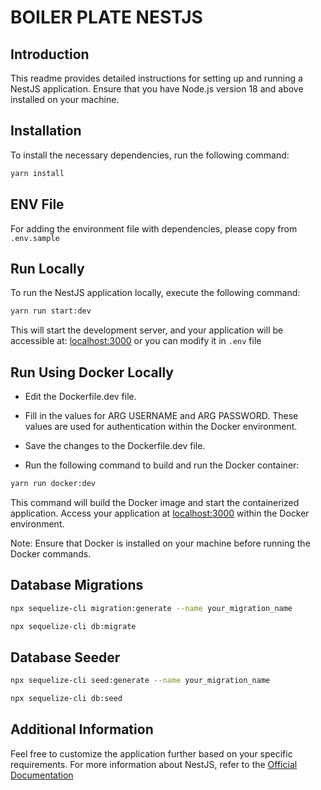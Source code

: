 # BOILER PLATE NESTJS

## Introduction

This readme provides detailed instructions for setting up and running a NestJS application. Ensure that you have Node.js version 18 and above installed on your machine.

## Installation

To install the necessary dependencies, run the following command:

```bash
yarn install
```

## ENV File

For adding the environment file with dependencies, please copy from `.env.sample`

## Run Locally

To run the NestJS application locally, execute the following command:

```bash
yarn run start:dev
```

This will start the development server, and your application will be accessible at: [localhost:3000](http://localhost:3000/) or you can modify it in `.env` file

## Run Using Docker Locally

- Edit the Dockerfile.dev file.

- Fill in the values for ARG USERNAME and ARG PASSWORD. These values are used for authentication within the Docker environment.

- Save the changes to the Dockerfile.dev file.

- Run the following command to build and run the Docker container:

```bash
yarn run docker:dev
```

This command will build the Docker image and start the containerized application. Access your application at [localhost:3000](http://localhost:3000/) within the Docker environment.

Note: Ensure that Docker is installed on your machine before running the Docker commands.

## Database Migrations

```bash
npx sequelize-cli migration:generate --name your_migration_name
```

```bash
npx sequelize-cli db:migrate
```

## Database Seeder

```bash
npx sequelize-cli seed:generate --name your_migration_name
```

```bash
npx sequelize-cli db:seed
```

## Additional Information

Feel free to customize the application further based on your specific requirements. For more information about NestJS, refer to the [Official Documentation](https://nestjs.com/)
